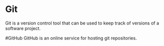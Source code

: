 # Git 

Git is a version control tool that can be used to keep track of versions of a software project.

#GitHub
GitHub is an online service for hosting git repositories.


